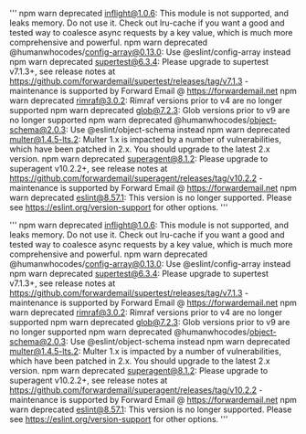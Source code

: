 '''
npm warn deprecated inflight@1.0.6: This module is not supported, and leaks memory. Do not use it. Check out lru-cache if you want a good and tested way to coalesce async requests by a key value, which is much more comprehensive and powerful.
npm warn deprecated @humanwhocodes/config-array@0.13.0: Use @eslint/config-array instead
npm warn deprecated supertest@6.3.4: Please upgrade to supertest v7.1.3+, see release notes at https://github.com/forwardemail/supertest/releases/tag/v7.1.3 - maintenance is supported by Forward Email @ https://forwardemail.net
npm warn deprecated rimraf@3.0.2: Rimraf versions prior to v4 are no longer supported
npm warn deprecated glob@7.2.3: Glob versions prior to v9 are no longer supported
npm warn deprecated @humanwhocodes/object-schema@2.0.3: Use @eslint/object-schema instead
npm warn deprecated multer@1.4.5-lts.2: Multer 1.x is impacted by a number of vulnerabilities, which have been patched in 2.x. 
You should upgrade to the latest 2.x version.
npm warn deprecated superagent@8.1.2: Please upgrade to superagent v10.2.2+, see release notes at https://github.com/forwardemail/superagent/releases/tag/v10.2.2 - maintenance is supported by Forward Email @ https://forwardemail.net
npm warn deprecated eslint@8.57.1: This version is no longer supported. Please see https://eslint.org/version-support for other options.
'''


'''
npm warn deprecated inflight@1.0.6: This module is not supported, and leaks memory. Do not use it. Check out lru-cache if you want a good and tested way to coalesce async requests by a key value, which is much more comprehensive and powerful.
npm warn deprecated @humanwhocodes/config-array@0.13.0: Use @eslint/config-array instead
npm warn deprecated supertest@6.3.4: Please upgrade to supertest v7.1.3+, see release notes at https://github.com/forwardemail/supertest/releases/tag/v7.1.3 - maintenance is supported by Forward Email @ https://forwardemail.net
npm warn deprecated rimraf@3.0.2: Rimraf versions prior to v4 are no longer supported
npm warn deprecated glob@7.2.3: Glob versions prior to v9 are no longer supported
npm warn deprecated @humanwhocodes/object-schema@2.0.3: Use @eslint/object-schema instead
npm warn deprecated multer@1.4.5-lts.2: Multer 1.x is impacted by a number of vulnerabilities, which have been patched in 2.x. 
You should upgrade to the latest 2.x version.
npm warn deprecated superagent@8.1.2: Please upgrade to superagent v10.2.2+, see release notes at https://github.com/forwardemail/superagent/releases/tag/v10.2.2 - maintenance is supported by Forward Email @ https://forwardemail.net
npm warn deprecated eslint@8.57.1: This version is no longer supported. Please see https://eslint.org/version-support for other options.
'''

